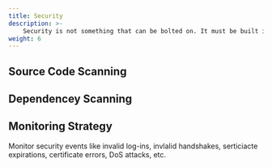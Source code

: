```yaml
---
title: Security
description: >-
    Security is not something that can be bolted on. It must be built into the delivered artifacts and the processes that deliver those artifacts
weight: 6
---
```


## Source Code Scanning

## Dependencey Scanning

## Monitoring Strategy

Monitor security events like invalid log-ins, invlalid handshakes, serticiacte expirations, certificate errors, DoS attacks, etc.
